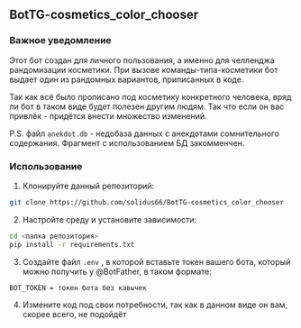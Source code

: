 ## BotTG-cosmetics_color_chooser
### Важное уведомление
Этот бот создан для личного пользования, а именно для челленджа рандомизации косметики. При вызове команды-типа-косметики бот выдает один из рандомных вариантов, приписанных в коде.

Так как всё было прописано под косметику конкретного человека, вряд ли бот в таком виде будет полезен другим людям. Так что если он вас привлёк - придётся внести множество изменений.

P.S. файл `anekdot.db` - недобаза данных с анекдотами сомнительного содержания. Фрагмент с использованием БД закомменчен.

### Использование
1. Клонируйте данный репозиторий:

```BASH
git clone https://github.com/solidus66/BotTG-cosmetics_color_chooser
```

2. Настройте среду и установите зависимости:

```BASH
cd <папка репозитория>
pip install -r requirements.txt
```

3. Создайте файл `.env` , в которой вставьте токен вашего бота, который можно получить у @BotFather, в таком формате:

```.env
BOT_TOKEN = токен бота без кавычек
```

4. Измените код под свои потребности, так как в данном виде он вам, скорее всего, не подойдёт